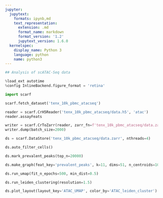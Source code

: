 ```yaml
---
jupyter:
  jupytext:
    formats: ipynb,md
    text_representation:
      extension: .md
      format_name: markdown
      format_version: '1.2'
      jupytext_version: 1.6.0
  kernelspec:
    display_name: Python 3
    language: python
    name: python3
---
```


```python
## Analysis of scATAC-Seq data
```

```python
%load_ext autotime
%config InlineBackend.figure_format = 'retina'

import scarf
```

```python
scarf.fetch_dataset('tenx_10k_pbmc_atacseq')
```

```python
reader = scarf.CrH5Reader('tenx_10k_pbmc_atacseq/data.h5', 'atac')
reader.assayFeats
```

```python
writer = scarf.CrToZarr(reader, zarr_fn=f'tenx_10k_pbmc_atacseq/data.zarr', chunk_size=(2000, 5000))
writer.dump(batch_size=2000)
```

```python
ds = scarf.DataStore('tenx_10k_pbmc_atacseq/data.zarr', nthreads=4)
```

```python
ds.auto_filter_cells()
```

```python
ds.mark_prevalent_peaks(top_n=20000)
```

```python
ds.make_graph(feat_key='prevalent_peaks', k=11, dims=51, n_centroids=1000)
```

```python
ds.run_umap(fit_n_epochs=500, min_dist=0.5)
```

```python
ds.run_leiden_clustering(resolution=1.5)
```

```python
ds.plot_layout(layout_key='ATAC_UMAP', color_by='ATAC_leiden_cluster')
```

```python

```
